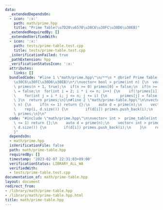 ```yaml
---
data:
  _extendedDependsOn:
  - icon: ':x:'
    path: math/prime.hpp
    title: "Prime Table(\u7D20\u6570\u30C6\u30FC\u30D6\u30EB)"
  _extendedRequiredBy: []
  _extendedVerifiedWith:
  - icon: ':x:'
    path: tests/prime-table.test.cpp
    title: tests/prime-table.test.cpp
  _isVerificationFailed: true
  _pathExtension: hpp
  _verificationStatusIcon: ':x:'
  attributes:
    links: []
  bundledCode: "#line 1 \"math/prime.hpp\"\n/**\n * @brief Prime Table(\u7D20\u6570\
    \u30C6\u30FC\u30D6\u30EB)\n*/\nvector< bool > prime(int n) {\n  vector< bool >\
    \ primes(n + 1, true);\n  if(n >= 0) primes[0] = false;\n  if(n >= 1) primes[1]\
    \ = false;\n  for(int i = 2; i * i <= n; i++) {\n    if(!primes[i]) continue;\n\
    \    for(int j = i * i; j <= n; j += i) {\n      primes[j] = false;\n    }\n \
    \ }\n  return primes;\n}\n#line 2 \"math/prime-table.hpp\"\n\nvector< int >  prime_table(int\
    \ n) {\n    if(n <= 1) return {};\n    auto d = prime(n);\n    vector< int > primes;\n\
    \    rep(i, d.size()) {\n        if(d[i]) primes.push_back(i);\n    }\n    return\
    \ primes;\n}\n"
  code: "#include \"math/prime.hpp\"\n\nvector< int >  prime_table(int n) {\n    if(n\
    \ <= 1) return {};\n    auto d = prime(n);\n    vector< int > primes;\n    rep(i,\
    \ d.size()) {\n        if(d[i]) primes.push_back(i);\n    }\n    return primes;\n\
    }"
  dependsOn:
  - math/prime.hpp
  isVerificationFile: false
  path: math/prime-table.hpp
  requiredBy: []
  timestamp: '2023-02-07 22:31:03+09:00'
  verificationStatus: LIBRARY_ALL_WA
  verifiedWith:
  - tests/prime-table.test.cpp
documentation_of: math/prime-table.hpp
layout: document
redirect_from:
- /library/math/prime-table.hpp
- /library/math/prime-table.hpp.html
title: math/prime-table.hpp
---
```

